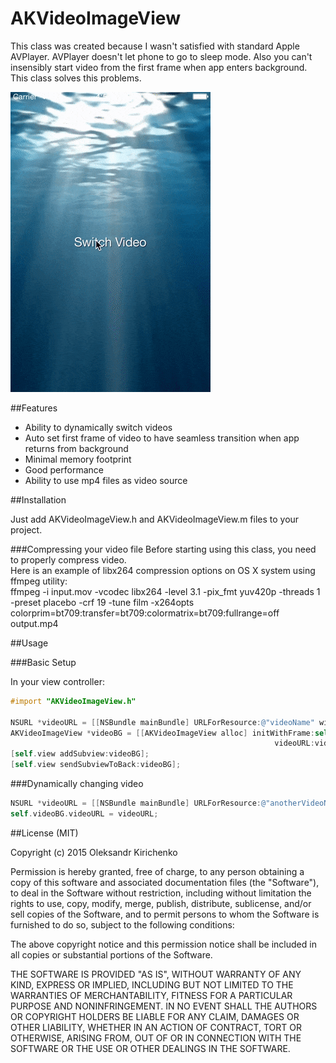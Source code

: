 # AKVideoImageView

This class was created because I wasn't satisfied with standard Apple AVPlayer. AVPlayer doesn't let phone to go to sleep mode. Also you can't insensibly start video from the first frame when app enters background. This class solves this problems.

![AKVideoImageView Example](Resources/example.gif)

##Features

- Ability to dynamically switch videos
- Auto set first frame of video to have seamless transition when app returns from background
- Minimal memory footprint
- Good performance
- Ability to use mp4 files as video source


##Installation

Just add AKVideoImageView.h and AKVideoImageView.m files to your project.

###Compressing your video file
Before starting using this class, you need to properly compress video.<br /> Here is an example of libx264 compression options on OS X system using ffmpeg utility:
<br />ffmpeg -i input.mov -vcodec libx264 -level 3.1 -pix_fmt yuv420p -threads 1 -preset placebo -crf 19 -tune film -x264opts colorprim=bt709:transfer=bt709:colormatrix=bt709:fullrange=off output.mp4


##Usage

###Basic Setup

In your view controller:<br />
```objective-c
#import "AKVideoImageView.h"

NSURL *videoURL = [[NSBundle mainBundle] URLForResource:@"videoName" withExtension:@"mp4"];
AKVideoImageView *videoBG = [[AKVideoImageView alloc] initWithFrame:self.view.bounds
                                                           videoURL:videoURL];
[self.view addSubview:videoBG];
[self.view sendSubviewToBack:videoBG];
```

###Dynamically changing video

```objective-c
NSURL *videoURL = [[NSBundle mainBundle] URLForResource:@"anotherVideoName" withExtension:@"mp4"];
self.videoBG.videoURL = videoURL;
```


##License (MIT)

Copyright (c) 2015 Oleksandr Kirichenko

Permission is hereby granted, free of charge, to any person obtaining a copy of this software and associated documentation files (the "Software"), to deal in the Software without restriction, including without limitation the rights to use, copy, modify, merge, publish, distribute, sublicense, and/or sell copies of the Software, and to permit persons to whom the Software is furnished to do so, subject to the following conditions:

The above copyright notice and this permission notice shall be included in all copies or substantial portions of the Software.

THE SOFTWARE IS PROVIDED "AS IS", WITHOUT WARRANTY OF ANY KIND, EXPRESS OR IMPLIED, INCLUDING BUT NOT LIMITED TO THE WARRANTIES OF MERCHANTABILITY, FITNESS FOR A PARTICULAR PURPOSE AND NONINFRINGEMENT. IN NO EVENT SHALL THE AUTHORS OR COPYRIGHT HOLDERS BE LIABLE FOR ANY CLAIM, DAMAGES OR OTHER LIABILITY, WHETHER IN AN ACTION OF CONTRACT, TORT OR OTHERWISE, ARISING FROM, OUT OF OR IN CONNECTION WITH THE SOFTWARE OR THE USE OR OTHER DEALINGS IN THE SOFTWARE.
